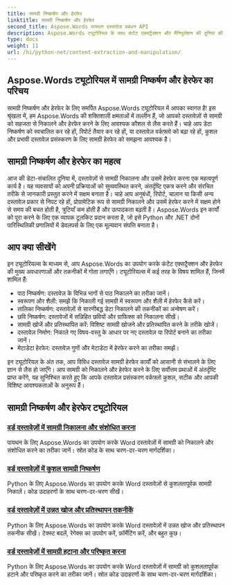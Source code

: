 ```yaml
---
title: सामग्री निष्कर्षण और हेरफेर
linktitle: सामग्री निष्कर्षण और हेरफेर
second_title: Aspose.Words पायथन दस्तावेज़ प्रबंधन API
description: Aspose.Words ट्यूटोरियल के साथ कंटेंट एक्सट्रैक्शन और मैनिपुलेशन की दुनिया की खोज करें। जानें कि पायथन और .NET का उपयोग करके कुशलतापूर्वक कंटेंट को कैसे एक्सट्रैक्ट और मैनिपुलेट किया जाए, जिससे आपकी डॉक्यूमेंट प्रोसेसिंग क्षमताएं बढ़ें।
type: docs
weight: 11
url: /hi/python-net/content-extraction-and-manipulation/
---
```

## Aspose.Words ट्यूटोरियल में सामग्री निष्कर्षण और हेरफेर का परिचय

सामग्री निष्कर्षण और हेरफेर के लिए समर्पित Aspose.Words ट्यूटोरियल में आपका स्वागत है! इस श्रृंखला में, हम Aspose.Words की शक्तिशाली क्षमताओं में तल्लीन हैं, जो आपको दस्तावेज़ों से सामग्री को सहजता से निकालने और हेरफेर करने के लिए आवश्यक कौशल से लैस करते हैं। चाहे आप डेटा निष्कर्षण को स्वचालित कर रहे हों, रिपोर्ट तैयार कर रहे हों, या दस्तावेज़ वर्कफ़्लो को बढ़ा रहे हों, कुशल और प्रभावी दस्तावेज़ प्रसंस्करण के लिए सामग्री हेरफेर को समझना आवश्यक है।

## सामग्री निष्कर्षण और हेरफेर का महत्व

आज की डेटा-संचालित दुनिया में, दस्तावेज़ों से सामग्री निकालना और उसमें हेरफेर करना एक महत्वपूर्ण कार्य है। यह व्यवसायों को अपनी प्रक्रियाओं को सुव्यवस्थित करने, अंतर्दृष्टि एकत्र करने और संरचित तरीके से जानकारी प्रस्तुत करने में सक्षम बनाता है। चाहे आप अनुबंधों, रिपोर्ट, चालान या किसी अन्य दस्तावेज़ प्रकार से निपट रहे हों, प्रोग्रामेटिक रूप से सामग्री निकालने और उसमें हेरफेर करने में सक्षम होने से समय की बचत होती है, त्रुटियाँ कम होती हैं और उत्पादकता बढ़ती है। Aspose.Words इन कार्यों को पूरा करने के लिए एक व्यापक टूलकिट प्रदान करता है, जो इसे Python और .NET दोनों पारिस्थितिकी प्रणालियों में डेवलपर्स के लिए एक मूल्यवान संपत्ति बनाता है।

## आप क्या सीखेंगे

इन ट्यूटोरियल्स के माध्यम से, आप Aspose.Words का उपयोग करके कंटेंट एक्सट्रैक्शन और हेरफेर की मुख्य अवधारणाओं और तकनीकों में गोता लगाएँगे। ट्यूटोरियल्स में कई तरह के विषय शामिल हैं, जिनमें शामिल हैं:

- पाठ निष्कर्षण: दस्तावेज़ के विभिन्न भागों से पाठ निकालने का तरीका जानें।
- स्वरूपण और शैली: समझें कि निकाली गई सामग्री में स्वरूपण और शैली में हेरफेर कैसे करें।
- तालिका निष्कर्षण: दस्तावेज़ों से सारणीबद्ध डेटा निकालने की तकनीकों का अन्वेषण करें।
- छवि निष्कर्षण: दस्तावेजों में सन्निहित छवियों और ग्राफिक्स को निकालना सीखें।
- सामग्री खोजें और प्रतिस्थापित करें: विशिष्ट सामग्री खोजने और प्रतिस्थापित करने के तरीके खोजें।
- दस्तावेज़ निर्माण: निकाले गए विषय-वस्तु के आधार पर नए दस्तावेज़ या रिपोर्ट बनाने का तरीका जानें।
- मेटाडेटा हेरफेर: दस्तावेज़ गुणों और मेटाडेटा में हेरफेर करने का तरीका समझें।

इन ट्यूटोरियल के अंत तक, आप विविध दस्तावेज़ सामग्री हेरफेर कार्यों को आसानी से संभालने के लिए ज्ञान से लैस हो जाएँगे। आप सामग्री को निकालने और हेरफेर करने के लिए सर्वोत्तम प्रथाओं में अंतर्दृष्टि प्राप्त करेंगे, यह सुनिश्चित करते हुए कि आपके दस्तावेज़ प्रसंस्करण वर्कफ़्लो कुशल, सटीक और आपकी विशिष्ट आवश्यकताओं के अनुरूप हैं।

## सामग्री निष्कर्षण और हेरफेर ट्यूटोरियल
### [वर्ड दस्तावेज़ों में सामग्री निकालना और संशोधित करना](./extract-modify-document-content/)
पायथन के लिए Aspose.Words का उपयोग करके Word दस्तावेज़ों में सामग्री को निकालने और संशोधित करने का तरीका जानें। स्रोत कोड के साथ चरण-दर-चरण मार्गदर्शिका।
### [वर्ड दस्तावेज़ों में कुशल सामग्री निष्कर्षण](./document-content-extraction/)
Python के लिए Aspose.Words का उपयोग करके Word दस्तावेज़ों से कुशलतापूर्वक सामग्री निकालें। कोड उदाहरणों के साथ चरण-दर-चरण सीखें।
### [वर्ड दस्तावेज़ों में उन्नत खोज और प्रतिस्थापन तकनीकें](./find-replace-documents/)
Python के लिए Aspose.Words का उपयोग करके Word दस्तावेज़ों में उन्नत खोज और प्रतिस्थापन तकनीक सीखें। टेक्स्ट बदलें, रेगेक्स का उपयोग करें, फ़ॉर्मेटिंग करें, और बहुत कुछ।
### [वर्ड दस्तावेज़ों में सामग्री हटाना और परिष्कृत करना](./remove-content-documents/)
Python के लिए Aspose.Words का उपयोग करके Word दस्तावेज़ों में सामग्री को कुशलतापूर्वक हटाने और परिष्कृत करने का तरीका जानें। स्रोत कोड उदाहरणों के साथ चरण-दर-चरण मार्गदर्शिका।